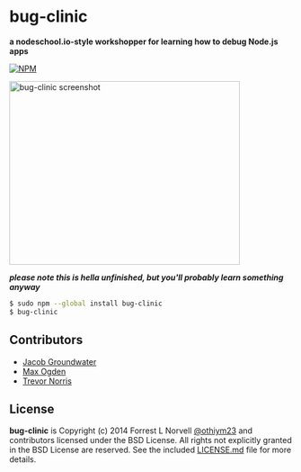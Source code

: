 # bug-clinic

**a nodeschool.io-style workshopper for learning how to debug Node.js apps**

[![NPM](https://nodei.co/npm/bug-clinic.png?downloads=true&stars=true)](https://nodei.co/npm/bug-clinic/)

<img width=410 height=326 alt="bug-clinic screenshot" src="https://cloud.githubusercontent.com/assets/418097/3460590/d4e81744-0218-11e4-8173-a541d8543e8a.png" />

***please note this is hella unfinished, but you'll probably learn something anyway***

```sh
$ sudo npm --global install bug-clinic
$ bug-clinic
```

## Contributors

* [Jacob Groundwater](https://github.com/groundwater)
* [Max Ogden](https://github.com/maxogden)
* [Trevor Norris](https://github.com/trevnorris)

## License

**bug-clinic** is Copyright (c) 2014 Forrest L Norvell
[@othiym23](https://twitter.com/othiym23) and contributors licensed
under the BSD License. All rights not explicitly granted in the BSD
License are reserved. See the included [LICENSE.md](./LICENSE.md) file
for more details.

